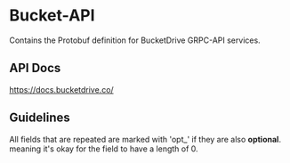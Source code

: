 # Bucket-API
Contains the Protobuf definition for BucketDrive GRPC-API services.
## API Docs
https://docs.bucketdrive.co/

## Guidelines

All fields that are repeated are marked with 'opt_' if they are also **optional**. meaning it's okay for the field to have a length of 0.
